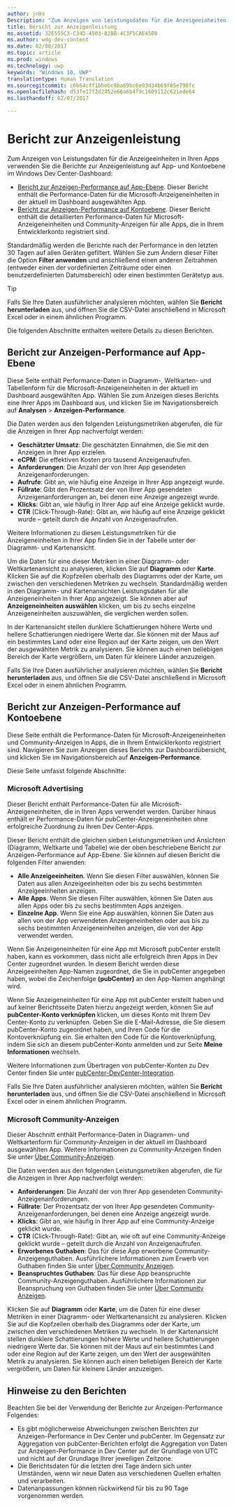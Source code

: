 ```yaml
---
author: jnHs
Description: "Zum Anzeigen von Leistungsdaten für die Anzeigeeinheiten in Ihren Apps verwenden Sie die Berichte zur Anzeigenleistung auf App- und Kontoebene im Windows Dev Center-Dashboard."
title: Bericht zur Anzeigenleistung
ms.assetid: 32E555C3-C34D-4503-82BB-4C3F5CAE4500
ms.author: wdg-dev-content
ms.date: 02/08/2017
ms.topic: article
ms.prod: windows
ms.technology: uwp
keywords: "Windows 10, UWP"
translationtype: Human Translation
ms.sourcegitcommit: c6b64cff1bbebc8ba69bc6e03d34b69f85e798fc
ms.openlocfilehash: d53fe17f2d2452e66a6b4f9c1609112c621ede64
ms.lasthandoff: 02/07/2017

---
```


# <a name="advertising-performance-report"></a>Bericht zur Anzeigenleistung


Zum Anzeigen von Leistungsdaten für die Anzeigeeinheiten in Ihren Apps verwenden Sie die Berichte zur Anzeigenleistung auf App- und Kontoebene im Windows Dev Center-Dashboard:

-   [Bericht zur Anzeigen-Performance auf App-Ebene](advertising-performance-report.md#app-level-advertising-performance-report). Dieser Bericht enthält die Performance-Daten für die Microsoft-Anzeigeneinheiten in der aktuell im Dashboard ausgewählten App.
-   [Bericht zur Anzeigen-Performance auf Kontoebene](advertising-performance-report.md#account-level-advertising-performance-report). Dieser Bericht enthält die detaillierten Performance-Daten für Microsoft-Anzeigeneinheiten und Community-Anzeigen für alle Apps, die in Ihrem Entwicklerkonto registriert sind.

Standardmäßig werden die Berichte nach der Performance in den letzten 30 Tagen auf allen Geräten gefiltert. Wählen Sie zum Ändern dieser Filter die Option **Filter anwenden** und anschließend einen anderen Zeitrahmen (entweder einen der vordefinierten Zeiträume oder einen benutzerdefinierten Datumsbereich) oder einen bestimmten Gerätetyp aus. 

> [!TIP]
> Falls Sie Ihre Daten ausführlicher analysieren möchten, wählen Sie **Bericht herunterladen** aus, und öffnen Sie die CSV-Datei anschließend in Microsoft Excel oder in einem ähnlichen Programm.

Die folgenden Abschnitte enthalten weitere Details zu diesen Berichten.

## <a name="app-level-advertising-performance-report"></a>Bericht zur Anzeigen-Performance auf App-Ebene

Diese Seite enthält Performance-Daten in Diagramm-, Weltkarten- und Tabellenform für die Microsoft-Anzeigeneinheiten in der aktuell im Dashboard ausgewählten App. Wählen Sie zum Anzeigen dieses Berichts eine Ihrer Apps im Dashboard aus, und klicken Sie im Navigationsbereich auf **Analysen** &gt; **Anzeigen-Performance**.

Die Daten werden aus den folgenden Leistungsmetriken abgerufen, die für die Anzeigen in Ihrer App nachverfolgt werden:

-   **Geschätzter Umsatz**: Die geschätzten Einnahmen, die Sie mit den Anzeigen in Ihrer App erzielen.
-   **eCPM**: Die effektiven Kosten pro tausend Anzeigenaufrufen.
-   **Anforderungen**: Die Anzahl der von Ihrer App gesendeten Anzeigenanforderungen.
-   **Aufrufe**: Gibt an, wie häufig eine Anzeige in Ihrer App angezeigt wurde.
-   **Füllrate**: Gibt den Prozentsatz der von Ihrer App gesendeten Anzeigenanforderungen an, bei denen eine Anzeige angezeigt wurde.
-   **Klicks**: Gibt an, wie häufig in Ihrer App auf eine Anzeige geklickt wurde.
-   **CTR** (Click-Through-Rate): Gibt an, wie häufig auf eine Anzeige geklickt wurde – geteilt durch die Anzahl von Anzeigenaufrufen.

Weitere Informationen zu diesen Leistungsmetriken für die Anzeigeneinheiten in Ihrer App finden Sie in der Tabelle unter der Diagramm- und Kartenansicht.

Um die Daten für eine dieser Metriken in einer Diagramm- oder Weltkartenansicht zu analysieren, klicken Sie auf **Diagramm** oder **Karte**. Klicken Sie auf die Kopfzeilen oberhalb des Diagramms oder der Karte, um zwischen den verschiedenen Metriken zu wechseln. Standardmäßig werden in den Diagramm- und Kartenansichten Leistungsdaten für alle Anzeigeneinheiten in Ihrer App angezeigt. Sie können aber auf **Anzeigeneinheiten auswählen** klicken, um bis zu sechs einzelne Anzeigeneinheiten auszuwählen, die verglichen werden sollen.

In der Kartenansicht stellen dunklere Schattierungen höhere Werte und hellere Schattierungen niedrigere Werte dar. Sie können mit der Maus auf ein bestimmtes Land oder eine Region auf der Karte zeigen, um den Wert der ausgewählten Metrik zu analysieren. Sie können auch einen beliebigen Bereich der Karte vergrößern, um Daten für kleinere Länder anzuzeigen.

Falls Sie Ihre Daten ausführlicher analysieren möchten, wählen Sie **Bericht herunterladen** aus, und öffnen Sie die CSV-Datei anschließend in Microsoft Excel oder in einem ähnlichen Programm.

## <a name="account-level-advertising-performance-report"></a>Bericht zur Anzeigen-Performance auf Kontoebene

Diese Seite enthält die Performance-Daten für Microsoft-Anzeigeneinheiten und Community-Anzeigen in Apps, die in Ihrem Entwicklerkonto registriert sind. Navigieren Sie zum Anzeigen dieses Berichts zur Dashboardübersicht, und klicken Sie im Navigationsbereich auf **Anzeigen-Performance**.

Diese Seite umfasst folgende Abschnitte:

### <a name="microsoft-advertising"></a>Microsoft Advertising

Dieser Bericht enthält Performance-Daten für alle Microsoft-Anzeigeneinheiten, die in Ihren Apps verwendet werden. Darüber hinaus enthält er Performance-Daten für pubCenter-Anzeigeneinheiten ohne erfolgreiche Zuordnung zu Ihren Dev Center-Apps.

Dieser Bericht enthält die gleichen sieben Leistungsmetriken und Ansichten (Diagramm, Weltkarte und Tabelle) wie der oben beschriebene Bericht zur Anzeigen-Performance auf App-Ebene. Sie können auf diesen Bericht die folgenden Filter anwenden:

-   **Alle Anzeigeeinheiten**. Wenn Sie diesen Filter auswählen, können Sie Daten aus allen Anzeigeeinheiten oder bis zu sechs bestimmten Anzeigeeinheiten anzeigen.
-   **Alle Apps**. Wenn Sie diesen Filter auswählen, können Sie Daten aus allen Apps oder bis zu sechs bestimmten Apps anzeigen.
-   **Einzelne App**. Wenn Sie eine App auswählen, können Sie Daten aus allen von der App verwendeten Anzeigeneinheiten oder aus bis zu sechs bestimmten Anzeigeneinheiten anzeigen, die von der App verwendet werden.

Wenn Sie Anzeigeneinheiten für eine App mit Microsoft pubCenter erstellt haben, kann es vorkommen, dass nicht alle erfolgreich Ihren Apps in Dev Center zugeordnet wurden. In diesem Bericht werden diese Anzeigeeinheiten App-Namen zugeordnet, die Sie in pubCenter angegeben haben, wobei die Zeichenfolge **(pubCenter)** an den App-Namen angehängt wird.

Wenn Sie Anzeigeneinheiten für eine App mit pubCenter erstellt haben und auf keiner Berichtsseite Daten hierzu angezeigt werden, können Sie auf **pubCenter-Konto verknüpfen** klicken, um dieses Konto mit Ihrem Dev Center-Konto zu verknüpfen. Geben Sie die E-Mail-Adresse, die Sie diesem pubCenter-Konto zugeordnet haben, und Ihren Code für die Kontoverknüpfung ein. Sie erhalten den Code für die Kontoverknüpfung, indem Sie sich an diesem pubCenter-Konto anmelden und zur Seite **Meine Informationen** wechseln.

Weitere Informationen zum Übertragen von pubCenter-Konten zu Dev Center finden Sie unter [pubCenter-DevCenter-Integration](pubcenter-dev-center-integration.md).

Falls Sie Ihre Daten ausführlicher analysieren möchten, wählen Sie **Bericht herunterladen** aus, und öffnen Sie die CSV-Datei anschließend in Microsoft Excel oder in einem ähnlichen Programm.

### <a name="microsoft-community-ads"></a>Microsoft Community-Anzeigen

Dieser Abschnitt enthält Performance-Daten in Diagramm- und Weltkartenform für Community-Anzeigen in der aktuell im Dashboard ausgewählten App. Weitere Informationen zu Community-Anzeigen finden Sie unter [Über Community-Anzeigen](about-community-ads.md).

Die Daten werden aus den folgenden Leistungsmetriken abgerufen, die für die Anzeigen in Ihrer App nachverfolgt werden:

-   **Anforderungen**: Die Anzahl der von Ihrer App gesendeten Community-Anzeigenanforderungen.
-   **Füllrate**: Der Prozentsatz der von Ihrer App gesendeten Community-Anzeigenanforderungen, bei denen eine Anzeige angezeigt wurde.
-   **Klicks**: Gibt an, wie häufig in Ihrer App auf eine Community-Anzeige geklickt wurde.
-   **CTR** (Click-Through-Rate): Gibt an, wie oft auf eine Community-Anzeige geklickt wurde – geteilt durch die Anzahl von Anzeigenaufrufen.
-   **Erworbenes Guthaben**: Das für diese App erworbene Community-Anzeigenguthaben. Ausführlichere Informationen zum Erwerb von Guthaben finden Sie unter [Über Community Anzeigen](about-community-ads.md).
-   **Beanspruchtes Guthaben**: Das für diese App beanspruchte Community-Anzeigenguthaben. Ausführlichere Informationen zur Beanspruchung von Guthaben finden Sie unter [Über Community Anzeigen](about-community-ads.md).

Klicken Sie auf **Diagramm** oder **Karte**, um die Daten für eine dieser Metriken in einer Diagramm- oder Weltkartenansicht zu analysieren. Klicken Sie auf die Kopfzeilen oberhalb des Diagramms oder der Karte, um zwischen den verschiedenen Metriken zu wechseln. In der Kartenansicht stellen dunklere Schattierungen höhere Werte und hellere Schattierungen niedrigere Werte dar. Sie können mit der Maus auf ein bestimmtes Land oder eine Region auf der Karte zeigen, um den Wert der ausgewählten Metrik zu analysieren. Sie können auch einen beliebigen Bereich der Karte vergrößern, um Daten für kleinere Länder anzuzeigen.

## <a name="notes-about-the-reports"></a>Hinweise zu den Berichten

Beachten Sie bei der Verwendung der Berichte zur Anzeigen-Performance Folgendes:

- Es gibt möglicherweise Abweichungen zwischen Berichten zur Anzeigen-Performance in Dev Center und pubCenter. Im Gegensatz zur Aggregation von pubCenter-Berichten erfolgt die Aggregation von Daten zur Anzeigen-Performance in Dev Center auf der Grundlage von UTC und nicht auf der Grundlage Ihrer jeweiligen Zeitzone.
- Die Berichtsdaten für die letzten drei Tage ändern sich unter Umständen, wenn wir neue Daten aus verschiedenen Quellen erhalten und verarbeiten.
- Datenanpassungen können rückwirkend für bis zu 90 Tage vorgenommen werden.

 

 


